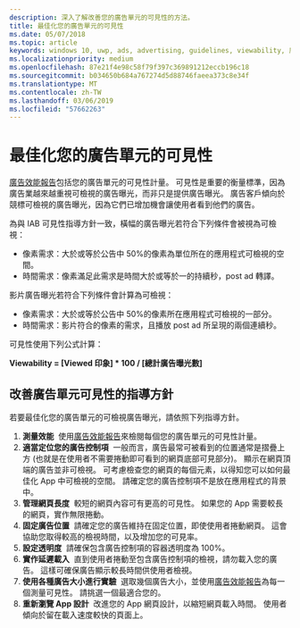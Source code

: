 ```yaml
---
description: 深入了解改善您的廣告單元的可見性的方法。
title: 最佳化您的廣告單元的可見性
ms.date: 05/07/2018
ms.topic: article
keywords: windows 10, uwp, ads, advertising, guidelines, viewability, 廣告, 指導方針, 可見性
ms.localizationpriority: medium
ms.openlocfilehash: 87e21f4e98c58f79f397c369891212eccb196c18
ms.sourcegitcommit: b034650b684a767274d5d88746faeea373c8e34f
ms.translationtype: MT
ms.contentlocale: zh-TW
ms.lasthandoff: 03/06/2019
ms.locfileid: "57662263"
---
```

# <a name="optimize-the-viewability-of-your-ad-units"></a>最佳化您的廣告單元的可見性

[廣告效能報告](../publish/advertising-performance-report.md)包括您的廣告單元的可見性計量。 可見性是重要的衡量標準，因為廣告業越來越重視可檢視的廣告曝光，而非只是提供廣告曝光。 廣告客戶傾向於競標可檢視的廣告曝光，因為它們已增加機會讓使用者看到他們的廣告。  

為與 IAB 可見性指導方針一致，橫幅的廣告曝光若符合下列條件會被視為可檢視：

* 像素需求：大於或等於公告中 50%的像素為單位所在的應用程式可檢視的空間。
* 時間需求：像素滿足此需求是時間大於或等於一的持續秒，post ad 轉譯。

影片廣告曝光若符合下列條件會計算為可檢視：

* 像素需求：大於或等於公告中 50%的像素所在應用程式可檢視的一部分。
* 時間需求：影片符合的像素的需求，且播放 post ad 所呈現的兩個連續秒。

可見性使用下列公式計算：

**Viewability = [Viewed 印象] * 100 / [總計廣告曝光數]**

## <a name="guidelines-to-improve-ad-unit-viewability"></a>改善廣告單元可見性的指導方針

若要最佳化您的廣告單元的可檢視廣告曝光，請依照下列指導方針。

1. **測量效能**&nbsp;&nbsp;使用[廣告效能報告](../publish/advertising-performance-report.md)來檢閱每個您的廣告單元的可見性計量。
2.  **適當定位您的廣告控制項**&nbsp;&nbsp;一般而言，廣告最常可被看到的位置通常是摺疊上方 (也就是在使用者不需要捲動即可看到的網頁底部可見部分)。 顯示在網頁頂端的廣告並非可檢視。 可考慮檢查您的網頁的每個元素，以得知您可以如何最佳化 App 中可檢視的空間。 請確定您的廣告控制項不是放在應用程式的背景中。
3.  **管理網頁長度**&nbsp;&nbsp;較短的網頁內容可有更高的可見性。 如果您的 App 需要較長的網頁，實作無限捲動。
4.  **固定廣告位置**&nbsp;&nbsp;請確定您的廣告維持在固定位置，即使使用者捲動網頁。 這會協助您取得較高的檢視時間，以及增加您的可見率。
5.  **設定透明度**&nbsp;&nbsp;請確保包含廣告控制項的容器透明度為 100%。
6.  **實作延遲載入**&nbsp;&nbsp;直到使用者捲動至包含廣告控制項的檢視，請勿載入您的廣告。 這樣可確保廣告顯示較長時間供使用者檢視。
7.  **使用各種廣告大小進行實驗**&nbsp;&nbsp;選取幾個廣告大小，並使用[廣告效能報告](../publish/advertising-performance-report.md)為每一個測量可見性。 請挑選一個最適合您的。
8.  **重新瀏覽 App 設計**&nbsp;&nbsp;改進您的 App 網頁設計，以縮短網頁載入時間。 使用者傾向於留在載入速度較快的頁面上。
